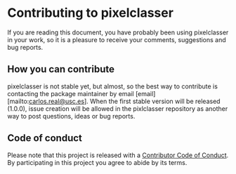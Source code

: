 # Contributing to pixelclasser

<!-- This CONTRIBUTING.md is adapted from https://gist.github.com/peterdesmet/e90a1b0dc17af6c12daf6e8b2f044e7c -->

If you are reading this document, you have probably been using pixelclasser in your work, so it is a pleasure to receive your comments, suggestions and bug reports. 

[repo]: https://github.com/our_org/ropensci/pixelclasser
[email]: mailto:carlos.real@usc.es

## How you can contribute

pixelclasser is not stable yet, but almost, so the best way to contribute is contacting the package maintainer by email [email][mailto:carlos.real@usc.es]. When the first stable version will be released (1.0.0), issue creation will be allowed in the pixlclasser repository as another way to post questions, ideas or bug reports.


## Code of conduct

Please note that this project is released with a [Contributor Code of Conduct](CODE_OF_CONDUCT.md). By participating in this project you agree to abide by its terms.
